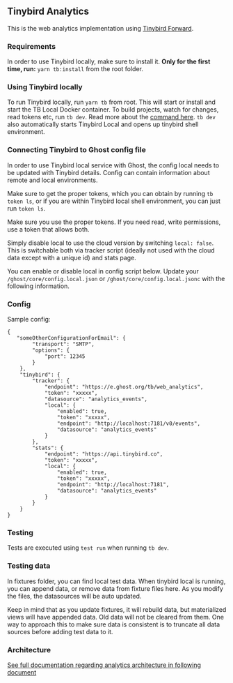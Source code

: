 ## Tinybird Analytics

This is the web analytics implementation using [Tinybird Forward](https://www.tinybird.co/docs/forward).

### Requirements

In order to use Tinybird locally, make sure to install it. 
**Only for the first time, run:** `yarn tb:install` from the root folder.

### Using Tinybird locally

To run Tinybird locally, run `yarn tb` from root. This will start or install and start the TB Local Docker container. 
To build projects, watch for changes, read tokens etc, run `tb dev`. Read more about the [command here](https://www.tinybird.co/docs/forward/dev-reference/commands/tb-dev).
`tb dev` also automatically starts Tinybird Local and opens up tinybird shell environment. 

### Connecting Tinybird to Ghost config file

In order to use Tinybird local service with Ghost, the config local needs to be updated with Tinybird details.
Config can contain information about remote and local environments.

Make sure to get the proper tokens, which you can obtain by running  `tb token ls`, or if you are within Tinybird
local shell environment, you can just run `token ls`.

Make sure you use the proper tokens. If you need read, write permissions, use a token that allows both.

Simply disable local to use the cloud version by switching `local: false`. 
This is switchable both via tracker script (ideally not used with the cloud data except with a unique id) and stats page.

You can enable or disable local in config script below. Update your `/ghost/core/config.local.json` or `/ghost/core/config.local.jsonc`
with the following information.

### Config
Sample config:
```
{
   "someOtherConfigurationForEmail": {
        "transport": "SMTP",
        "options": {
            "port": 12345
        }
    },
    "tinybird": {
        "tracker": {
            "endpoint": "https://e.ghost.org/tb/web_analytics",
            "token": "xxxxx",
            "datasource": "analytics_events",
            "local": {
                "enabled": true,
                "token": "xxxxx",
                "endpoint": "http://localhost:7181/v0/events",
                "datasource": "analytics_events"
            }
        },
        "stats": {
            "endpoint": "https://api.tinybird.co",
            "token": "xxxxx",
            "local": {
                "enabled": true,
                "token": "xxxxx",
                "endpoint": "http://localhost:7181",
                "datasource": "analytics_events"
            }
        }
    }
}
```

### Testing

Tests are executed using `test run` when running `tb dev`.


### Testing data

In fixtures folder, you can find local test data. When tinybird local is running, you can append data, or remove data
from fixture files here. As you modify the files, the datasources will be auto updated.

Keep in mind that as you update fixtures, it will rebuild data, but materialized views will have appended data. Old
data will not be cleared from them. One way to approach this to make sure data is consistent is to truncate all data
sources before adding test data to it.

### Architecture

[See full documentation regarding analytics architecture in following document](ARCHITECTURE.md)

